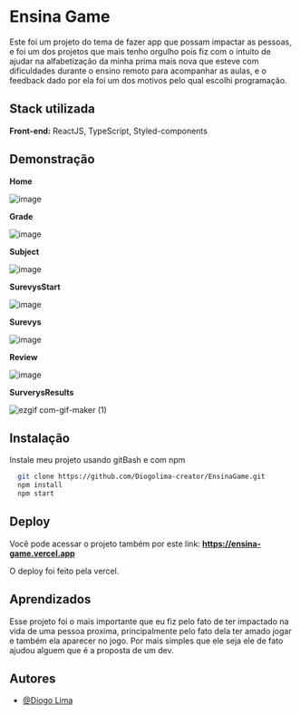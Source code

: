 
# Ensina Game

Este foi um projeto do tema de fazer app que possam impactar as pessoas, e foi um dos projetos que mais tenho orgulho pois fiz com o intuito de ajudar na alfabetização
da minha prima mais nova que esteve com dificuldades durante o ensino remoto para acompanhar as aulas, e o feedback dado por ela foi um dos motivos pelo qual escolhi 
programação.

## Stack utilizada

**Front-end:** ReactJS, TypeScript, Styled-components

## Demonstração

**Home**

![image](https://user-images.githubusercontent.com/62246037/189471668-b2e360dc-b4df-4ca6-81c6-1e2387c1590f.png)

**Grade**

![image](https://user-images.githubusercontent.com/62246037/189471675-70db238b-ba97-4b30-911f-8d6da1d0483b.png)

**Subject**

![image](https://user-images.githubusercontent.com/62246037/189471682-c125c207-8e93-4d22-b15e-27bc0b452c46.png)

**SurevysStart**

![image](https://user-images.githubusercontent.com/62246037/189471690-d8b6191c-f00a-4a3c-98e6-fe7a221be79c.png)

**Surevys**

![image](https://user-images.githubusercontent.com/62246037/189471694-c5b27a7c-8c70-4832-9204-9da3096595e0.png)

**Review**

![image](https://user-images.githubusercontent.com/62246037/189471715-309fd894-85e6-4768-bf15-6746d6fe9f03.png)


**SurverysResults**

![ezgif com-gif-maker (1)](https://user-images.githubusercontent.com/62246037/189472365-f7d2bd1f-cabf-4568-a257-b166261c08c0.gif)


## Instalação

Instale meu projeto usando gitBash e com npm

```bash
  git clone https://github.com/Diogolima-creator/EnsinaGame.git
  npm install
  npm start
```

    
## Deploy

Você pode acessar o projeto também por este link: **https://ensina-game.vercel.app**

O deploy foi feito pela vercel.


## Aprendizados

Esse projeto foi o mais importante que eu fiz pelo fato de ter impactado na vida de uma pessoa proxima, principalmente pelo fato dela ter amado jogar e também ela aparecer
no jogo. Por mais simples que ele seja ele de fato ajudou alguem que é a proposta de um dev.

## Autores

- [@Diogo Lima](https://github.com/Diogolima-creator)
